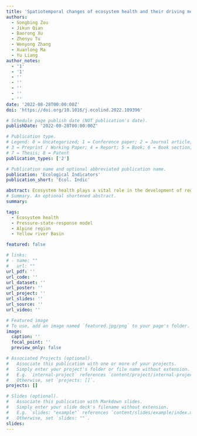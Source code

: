 ```yaml
---
title: 'Spatiotemporal changes of ecosystem health and their driving mechanisms in alpine regions on the northeastern Tibetan Plateau'
authors:
  - Songbing Zou
  - Jikun Qian
  - Baorong Xu
  - Zhenyu Tu
  - Wenyong Zhang
  - Xuanlong Ma
  - Yu Liang
author_notes:
  - '1'
  - '1'
  - ''
  - ''
  - ''
  - ''
  - ''
date: '2022-08-28T00:00:00Z'
doi: 'https://doi.org/10.1016/j.ecolind.2022.109396'

# Schedule page publish date (NOT publication's date).
publishDate: '2022-08-28T00:00:00Z'

# Publication type.
# Legend: 0 = Uncategorized; 1 = Conference paper; 2 = Journal article;
# 3 = Preprint / Working Paper; 4 = Report; 5 = Book; 6 = Book section;
# 7 = Thesis; 8 = Patent
publication_types: ['2']

# Publication name and optional abbreviated publication name.
publication: 'Ecological Indicators'
publication_short: 'Ecol. Indic'

abstract: Ecosystem health plays a vital role in the development of regional ecological environment. Gannan Plateau, an important water conservation area in the upper reaches of the Yellow River, is located at the northeastern margin of the Qinghai-Tibet Plateau. Due to the importance of the region, understanding the spatiotemporal patterns of the ecosystem health within this region is particularly critical. Previous studies on regional ecosystem health assessment mainly focused on single ecosystem type such as wetland, forest, and grassland, while there are relatively few studies that comprehensively assessed ecosystem health at high-spatial resolution in Gannan alpine areas. In this study, 11 counties and cities in Gannan Tibetan and Linxia Hui Autonomous Prefecture of the Gansu Province, China were used as the study area. We evaluated the ecosystem health of 154 township units from 2000 to 2020 with methods of Pressure-State-Response model (PSR) and Analytic Hierarchy Process (AHP), using a combination of satellite remote sensing data, social statistics data, meteorological data, and other geospatial data sources. The results showed that overall ecosystems in the southwestern part of the study area exhibited healthier condition than those located in the northeastern part, which is mainly due to the combination of the natural environment and the intensity of human activities in different regions. Over the past 20 years, due to the active implementation of relevant ecological protection and restoration policies by various regional governments and the improvement of the natural environment, the average ecosystem health status of Gannan Plateau has increased by 15.04 %, showing an improving trend in varying degrees or being stable, no declining trend was observed except for a small town. Our results implied that management should take different measures according to the differences of regional ecosystem health level, also pay more attention to areas where the ecosystem health status has not improved.
# Summary. An optional shortened abstract.
summary: 

tags:
  - Ecosystem health
  - Pressure-state-response model
  - Alpine region
  - Yellow river Basin

featured: false

# links:
# - name: ""
#   url: ""
url_pdf: ''
url_code: ''
url_dataset: ''
url_poster: ''
url_project: ''
url_slides: ''
url_source: ''
url_video: ''

# Featured image
# To use, add an image named `featured.jpg/png` to your page's folder.
image:
  caption: ''
  focal_point: ''
  preview_only: false

# Associated Projects (optional).
#   Associate this publication with one or more of your projects.
#   Simply enter your project's folder or file name without extension.
#   E.g. `internal-project` references `content/project/internal-project/index.md`.
#   Otherwise, set `projects: []`.
projects: []

# Slides (optional).
#   Associate this publication with Markdown slides.
#   Simply enter your slide deck's filename without extension.
#   E.g. `slides: "example"` references `content/slides/example/index.md`.
#   Otherwise, set `slides: ""`.
slides:
---
```


